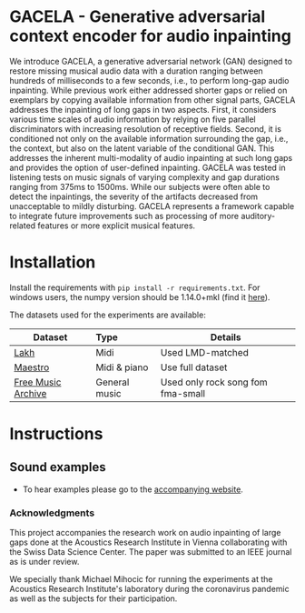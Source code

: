 # GACELA - Generative adversarial context encoder for audio inpainting


We introduce GACELA, a generative adversarial network (GAN) designed to restore missing musical audio data with a duration ranging between hundreds of milliseconds to a few seconds, i.e., to perform long-gap audio inpainting. While previous work either addressed shorter gaps or relied on exemplars by copying available information from other signal parts, GACELA addresses the inpainting of long gaps in two aspects. First, it considers various time scales of audio information by relying on five parallel discriminators with increasing resolution of receptive fields. Second, it is conditioned not only on the available information surrounding the gap, i.e., the context, but also on the latent variable of the conditional GAN. This addresses the inherent multi-modality of audio inpainting at such long gaps and provides the option of user-defined inpainting. GACELA was tested in listening tests on music signals of varying complexity and gap durations ranging from 375ms to 1500ms. While our subjects were often able to detect the inpaintings, the severity of the artifacts decreased from unacceptable to mildly disturbing. GACELA represents a framework capable to integrate future improvements such as processing of more auditory-related features or more explicit musical features.  


# Installation

Install the requirements with `pip install -r requirements.txt`. For windows users, the numpy version should be 1.14.0+mkl (find it [here](https://www.lfd.uci.edu/~gohlke/pythonlibs/)).

The datasets used for the experiments are available:

| Dataset       | Type           | Details  |
| ------------- |:-------------| -----|
| [Lakh](https://colinraffel.com/projects/lmd/) | Midi | Used LMD-matched |
| [Maestro](https://magenta.tensorflow.org/datasets/maestro)      |  Midi & piano | Use full dataset |
| [Free Music Archive](https://github.com/mdeff/fma)|    General music | Used only rock song fom fma-small  |


# Instructions


## Sound examples

- To hear examples please go to the [accompanying website](https://andimarafioti.github.io/GACELA/).


### Acknowledgments

This project accompanies the research work on audio inpainting of large gaps done at the Acoustics Research Institute in Vienna collaborating with the Swiss Data Science Center. The paper was submitted to an IEEE journal as is under review.

We specially thank Michael Mihocic for running the experiments at the Acoustics Research Institute's laboratory during the coronavirus pandemic as well as the subjects for their participation.
